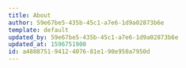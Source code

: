 ```yaml
---
title: About
author: 59e67be5-435b-45c1-a7e6-1d9a02873b6e
template: default
updated_by: 59e67be5-435b-45c1-a7e6-1d9a02873b6e
updated_at: 1596751900
id: a4808751-9412-4076-81e1-90e950a7950d
---
```

